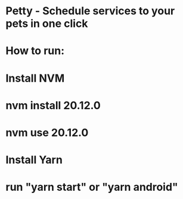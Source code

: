 # Petty - Schedule services to your pets in one click
# How to run:
# Install NVM
# nvm install 20.12.0
# nvm use 20.12.0
# Install Yarn
# run "yarn start" or "yarn android"